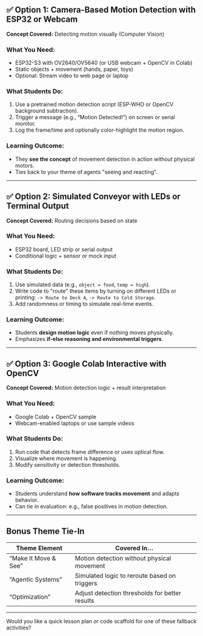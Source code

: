 

## ✅ Option 1: **Camera-Based Motion Detection with ESP32 or Webcam**

**Concept Covered:** Detecting motion visually (Computer Vision)

### What You Need:

* ESP32-S3 with OV2640/OV5640 (or USB webcam + OpenCV in Colab)
* Static objects + movement (hands, paper, toys)
* Optional: Stream video to web page or laptop

### What Students Do:

1. Use a pretrained motion detection script (ESP-WHO or OpenCV background subtraction).
2. Trigger a message (e.g., “Motion Detected!”) on screen or serial monitor.
3. Log the frame/time and optionally color-highlight the motion region.

### Learning Outcome:

* They **see the concept** of movement detection in action without physical motors.
* Ties back to your theme of agents "seeing and reacting".

---

## ✅ Option 2: **Simulated Conveyor with LEDs or Terminal Output**

**Concept Covered:** Routing decisions based on state

### What You Need:

* ESP32 board, LED strip or serial output
* Conditional logic + sensor or mock input

### What Students Do:

1. Use simulated data (e.g., `object = food`, `temp = high`).
2. Write code to "route" these items by turning on different LEDs or printing:
   `-> Route to Deck A`, `-> Route to Cold Storage`.
3. Add randomness or timing to simulate real-time events.

### Learning Outcome:

* Students **design motion logic** even if nothing moves physically.
* Emphasizes **if-else reasoning and environmental triggers**.

---

## ✅ Option 3: **Google Colab Interactive with OpenCV**

**Concept Covered:** Motion detection logic + result interpretation

### What You Need:

* Google Colab + OpenCV sample
* Webcam-enabled laptops or use sample videos

### What Students Do:

1. Run code that detects frame difference or uses optical flow.
2. Visualize where movement is happening.
3. Modify sensitivity or detection thresholds.

### Learning Outcome:

* Students understand **how software tracks movement** and adapts behavior.
* Can tie in evaluation: e.g., false positives in motion detection.

---

## Bonus Theme Tie-In

| Theme Element        | Covered In…                                    |
| -------------------- | ---------------------------------------------- |
| “Make It Move & See” | Motion detection without physical movement     |
| “Agentic Systems”    | Simulated logic to reroute based on triggers   |
| “Optimization”       | Adjust detection thresholds for better results |

---

Would you like a quick lesson plan or code scaffold for one of these fallback activities?

